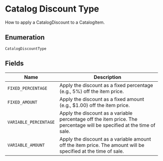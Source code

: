 
# Catalog Discount Type

How to apply a CatalogDiscount to a CatalogItem.

## Enumeration

`CatalogDiscountType`

## Fields

| Name | Description |
|  --- | --- |
| `FIXED_PERCENTAGE` | Apply the discount as a fixed percentage (e.g., 5%) off the item price. |
| `FIXED_AMOUNT` | Apply the discount as a fixed amount (e.g., $1.00) off the item price. |
| `VARIABLE_PERCENTAGE` | Apply the discount as a variable percentage off the item price. The percentage will be specified at the time of sale. |
| `VARIABLE_AMOUNT` | Apply the discount as a variable amount off the item price. The amount will be specified at the time of sale. |

